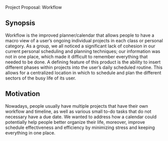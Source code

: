Project Proposal: Workflow
## Synopsis

Workflow is the improved planner/calendar that allows people to have a macro view of a user’s ongoing individual projects in each class or personal category.  As a group, we all noticed a significant lack of cohesion in our current personal scheduling and planning techniques; our information was not in one place, which made it difficult to remember everything that needed to be done. A defining feature of this product is the ability to insert different phases within projects into the user’s daily scheduled routine.  This allows for a centralized location in which to schedule and plan the different sectors of the busy life of its user.

## Motivation
Nowadays, people usually have multiple projects that have their own workflow and timeline, as well as various small to-do tasks that do not necessary have a due date. We wanted to address how a calendar could potentially help people better organize their life, moreover, improve schedule effectiveness and efficiency by minimizing stress and keeping everything in one place.  
